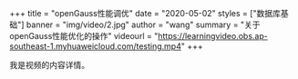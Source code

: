+++
title = "openGauss性能调优"
date = "2020-05-02"
styles = ["数据库基础"]
banner = "img/video/2.jpg"
author = "wang"
summary = "关于openGauss性能优化的操作"
videourl = "https://learningvideo.obs.ap-southeast-1.myhuaweicloud.com/testing.mp4"
+++

我是视频的内容详情。